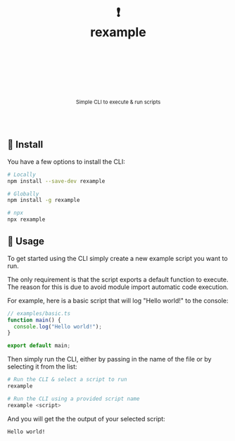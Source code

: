 <div align="center">
  <h1>
    <br/>
    <br/>
    ❗
    <br />
    rexample
    <br />
    <br />
    <br />
    <br />
  </h1>
  <sup>
    <br />
    Simple CLI to execute & run scripts</em>
    <br />
    <br />
  </sup>
  <br />
  <br />
</div>

## 🚀 Install

You have a few options to install the CLI:

```bash
# Locally
npm install --save-dev rexample

# Globally
npm install -g rexample

# npx
npx rexample
```

## 🦄 Usage

To get started using the CLI simply create a new example script you want to run.

The only requirement is that the script exports a default function to execute. The reason for this is due to avoid module import automatic code execution.

For example, here is a basic script that will log "Hello world!" to the console:

```typescript
// examples/basic.ts
function main() {
  console.log("Hello world!");
}

export default main;
```

Then simply run the CLI, either by passing in the name of the file or by selecting it from the list:

```bash
# Run the CLI & select a script to run
rexample

# Run the CLI using a provided script name
rexample <script>
```

And you will get the the output of your selected script:

```bash
Hello world!
```
